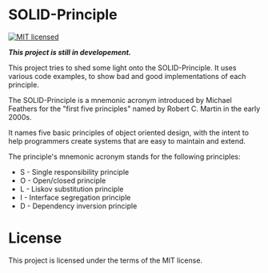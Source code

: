 # SOLID-Principle

[![MIT licensed](https://img.shields.io/badge/license-MIT-blue.svg)](https://raw.githubusercontent.com/hyperium/hyper/master/LICENSE)


<b><i>This project is still in developement.</i></b>


This project tries to shed some light onto the SOLID-Principle. It uses various code examples, to show bad and good implementations of each principle.

The SOLID-Principle is a mnemonic acronym introduced by Michael Feathers for the "first five principles" named by Robert C. Martin in the early 2000s.

It names five basic principles of object oriented design, with the intent to help programmers create systems that are easy to maintain and extend.

The principle's mnemonic acronym stands for the following principles:

<ul>
<li>S - Single responsibility principle</li>

<li>O - Open/closed principle</li>

<li>L - Liskov substitution principle</li>

<li>I - Interface segregation principle</li>

<li>D - Dependency inversion principle</li>
</ul>

# License

This project is licensed under the terms of the MIT license.


